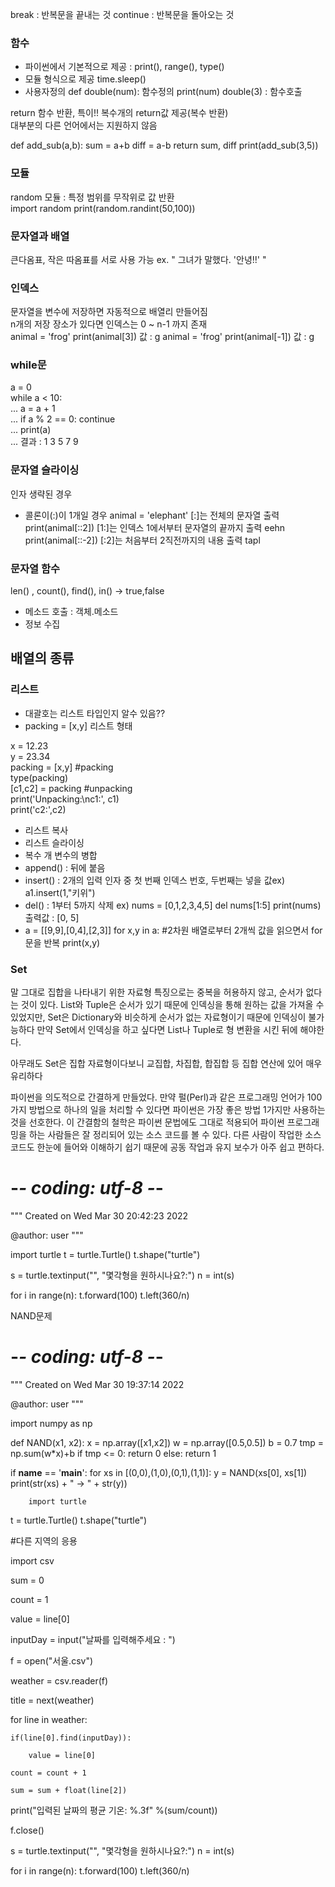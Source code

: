 break : 반복문을 끝내는 것
continue : 반복문을 돌아오는 것

### 함수  
* 파이썬에서 기본적으로 제공 : print(), range(), type()
* 모듈 형식으로 제공 time.sleep()
* 사용자정의
def double(num): 함수정의
  print(num)
double(3) : 함수호출  

return 함수 반환, 특이!! 복수개의 return값 제공(복수 반환)  
대부분의 다른 언어에서는 지원하지 않음  

 def add_sub(a,b): 
    sum = a+b
    diff = a-b
    return sum, diff
 print(add_sub(3,5))  
 
### 모듈
random 모듈 : 특정 범위를 무작위로 값 반환  
import random
print(random.randint(50,100))

### 문자열과 배열
 큰다옴표, 작은 따옴표를 서로 사용 가능  ex. " 그녀가 말했다. '안녕!!' "

### 인덱스
문자열을 변수에 저장하면 자동적으로 배열리 만들어짐  
n개의 저장 장소가 있다면 인덱스는 0 ~ n-1 까지 존재  
animal = 'frog'
print(animal[3])  값 : g
animal = 'frog'
print(animal[-1]) 값 : g

### while문   
a = 0   
while a < 10:  
...     a = a + 1  
...     if a % 2 == 0: continue  
...     print(a)  
...
결과 : 1 3 5 7 9

### 문자열 슬라이싱  
인자 생략된 경우    
- 콜론이(:)이 1개일 경우 
 animal = 'elephant' [:]는 전체의 문자열 출력  
 print(animal[::2]) [1:]는 인덱스 1에서부터 문자열의 끝까지 출력  eehn
 print(animal[::-2]) [:2]는 처음부터 2직전까지의 내용 출력  tapl

### 문자열 함수  
len() , count(), find(), in() -> true,false
* 메소드 호출 : 객체.메소드
* 정보 수집

## 배열의 종류
### 리스트
- 대괄호는 리스트 타입인지 알수 있음??
- packing = [x,y] 리스트 형태
  
x = 12.23   
y = 23.34  
packing = [x,y] #packing  
type(packing)    
[c1,c2] = packing #unpacking  
print('Unpacking:\nc1:', c1)  
print('c2:',c2)
- 리스트 복사
- 리스트 슬라이싱
- 복수 개 변수의 병합
- append() : 뒤에 붙음
- insert() : 2개의 입력 인자 중 첫 번째 인덱스 번호, 두번째는 넣을 값ex) a1.insert(1,"키위")
- del() : 1부터 5까지 삭제 ex) nums = [0,1,2,3,4,5] del nums[1:5]  print(nums) 출력값 : [0, 5]
- a = [[9,9],[0,4],[2,3]] for x,y in a: #2차원 배열로부터 2개씩 값을 읽으면서 for문을 반복 print(x,y)

### Set
말 그대로 집합을 나타내기 위한 자료형 특징으로는 중복을 허용하지 않고, 순서가 없다는 것이 있다.
List와 Tuple은 순서가 있기 때문에 인덱싱을 통해 원하는 값을 가져올 수 있었지만, Set은 Dictionary와 비슷하게 순서가 없는 자료형이기 때문에 인덱싱이 불가능하다 만약 Set에서 인덱싱을 하고 싶다면 List나 Tuple로 형 변환을 시킨 뒤에 해야한다.

아무래도 Set은 집합 자료형이다보니 교집합, 차집합, 합집합 등 집합 연산에 있어 매우 유리하다

파이썬을 의도적으로 간결하게 만들었다. 만약 펄(Perl)과 같은 프로그래밍 언어가 100가지 방법으로 하나의 일을 처리할 수 있다면 파이썬은 가장 좋은 방법 1가지만 사용하는 것을 선호한다. 이 간결함의 철학은 파이썬 문법에도 그대로 적용되어 파이썬 프로그래밍을 하는 사람들은 잘 정리되어 있는 소스 코드를 볼 수 있다. 다른 사람이 작업한 소스 코드도 한눈에 들어와 이해하기 쉽기 때문에 공동 작업과 유지 보수가 아주 쉽고 편하다.

# -*- coding: utf-8 -*-
"""
Created on Wed Mar 30 20:42:23 2022

@author: user
"""
   
import turtle
t = turtle.Turtle()
t.shape("turtle")

s = turtle.textinput("", "몇각형을 원하시나요?:")
n = int(s)

for i in range(n):
    t.forward(100)
    t.left(360/n)

NAND문제
# -*- coding: utf-8 -*-
"""
Created on Wed Mar 30 19:37:14 2022

@author: user
"""

import numpy as np
 
def NAND(x1, x2):
    x = np.array([x1,x2])
    w = np.array([0.5,0.5])
    b = 0.7
    tmp = np.sum(w*x)+b
    if tmp <= 0:
        return 0
    else:
        return 1
    
if __name__ == '__main__':
    for xs in [(0,0),(1,0),(0,1),(1,1)]:
        y = NAND(xs[0], xs[1])
        print(str(xs) + " -> " + str(y))
        
        import turtle
t = turtle.Turtle()
t.shape("turtle")

#다른 지역의 응용

import csv

sum = 0

count = 1

value = line[0]

inputDay = input("날짜를 입력해주세요 :  ")

f = open("서울.csv")

weather = csv.reader(f)

title = next(weather)

for line in weather:

    if(line[0].find(inputDay)):

        value = line[0] 

    count = count + 1

    sum = sum + float(line[2])

print("입력된 날짜의 평균 기온: %.3f" %(sum/count))

f.close()

s = turtle.textinput("", "몇각형을 원하시나요?:")
n = int(s)

for i in range(n):
    t.forward(100)
    t.left(360/n)

